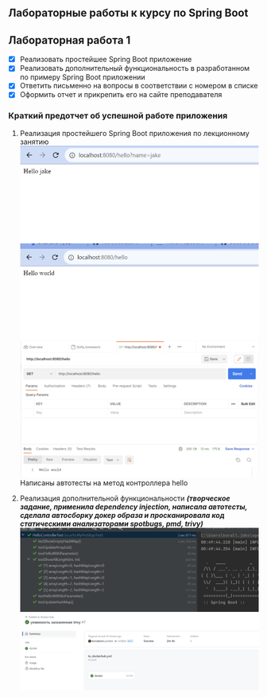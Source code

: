 ## Лабораторные работы к курсу по Spring Boot

## Лабораторная работа 1
- [x] Реализовать простейшее Spring Boot приложение
- [x] Реализовать дополнительный функциональность в разработанном по примеру Spring Boot приложении
- [x] Ответить письменно на вопросы в соответствии с номером в списке
- [x] Оформить отчет и прикрепить его на сайте преподавателя

### Краткий предотчет об успешной работе приложения

1. Реализация простейшего Spring Boot приложения по лекционному занятию
![скрин запроса](pics/1.png)
![скрин запроса](pics/2.png)
![скрин запроса](pics/3.png)
Написаны автотесты на метод контроллера hello

2. Реализация дополнительной функциональности 
***(творческое задание, применила dependency injection, написала автотесты, сделала автосборку докер образа
и просканировала код статическими анализаторами spotbugs, pmd, trivy)***
![скрин запроса](pics/5.png)
![скрин запроса](pics/8.png)
